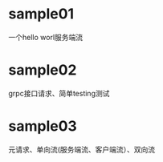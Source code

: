 # sample01
  一个hello worl服务端流
# sample02
  grpc接口请求、简单testing测试
# sample03
  元请求、单向流(服务端流、客户端流）、双向流
